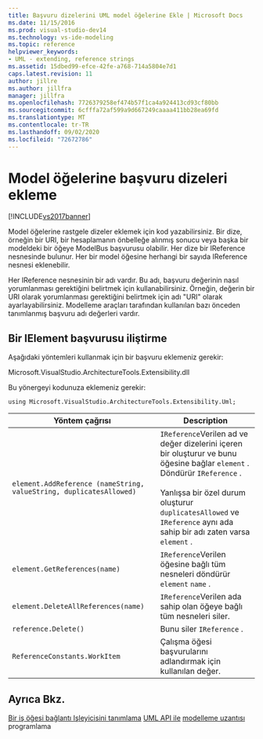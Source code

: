 ```yaml
---
title: Başvuru dizelerini UML model öğelerine Ekle | Microsoft Docs
ms.date: 11/15/2016
ms.prod: visual-studio-dev14
ms.technology: vs-ide-modeling
ms.topic: reference
helpviewer_keywords:
- UML - extending, reference strings
ms.assetid: 15dbed99-efce-42fe-a768-714a5804e7d1
caps.latest.revision: 11
author: jillre
ms.author: jillfra
manager: jillfra
ms.openlocfilehash: 7726379258ef474b57f1ca4a924413cd93cf80bb
ms.sourcegitcommit: 6cfffa72af599a9d667249caaaa411bb28ea69fd
ms.translationtype: MT
ms.contentlocale: tr-TR
ms.lasthandoff: 09/02/2020
ms.locfileid: "72672786"
---
```

# <a name="attach-reference-strings-to-uml-model-elements"></a>Model öğelerine başvuru dizeleri ekleme
[!INCLUDE[vs2017banner](../includes/vs2017banner.md)]

Model öğelerine rastgele dizeler eklemek için kod yazabilirsiniz. Bir dize, örneğin bir URI, bir hesaplamanın önbelleğe alınmış sonucu veya başka bir modeldeki bir öğeye ModelBus başvurusu olabilir. Her dize bir IReference nesnesinde bulunur. Her bir model öğesine herhangi bir sayıda IReference nesnesi eklenebilir.

 Her IReference nesnesinin bir adı vardır. Bu adı, başvuru değerinin nasıl yorumlanması gerektiğini belirtmek için kullanabilirsiniz. Örneğin, değerin bir URI olarak yorumlanması gerektiğini belirtmek için adı "URI" olarak ayarlayabilirsiniz. Modelleme araçları tarafından kullanılan bazı önceden tanımlanmış başvuru adı değerleri vardır.

## <a name="attaching-a-reference-to-an-ielement"></a>Bir IElement başvurusu iliştirme
 Aşağıdaki yöntemleri kullanmak için bir başvuru eklemeniz gerekir:

 Microsoft.VisualStudio.ArchitectureTools.Extensibility.dll

 Bu yönergeyi kodunuza eklemeniz gerekir:

 `using Microsoft.VisualStudio.ArchitectureTools.Extensibility.Uml;`

|Yöntem çağrısı|Description|
|-----------------|-----------------|
|`element.AddReference (nameString, valueString, duplicatesAllowed)`|`IReference`Verilen ad ve değer dizelerini içeren bir oluşturur ve bunu öğesine bağlar `element` . Döndürür `IReference` .<br /><br /> Yanlışsa bir özel durum oluşturur `duplicatesAllowed` ve `IReference` aynı ada sahip bir adı zaten varsa `element` .|
|`element.GetReferences(name)`|`IReference`Verilen öğesine bağlı tüm nesneleri döndürür `element` `name` .|
|`element.DeleteAllReferences(name)`|`IReference`Verilen ada sahip olan öğeye bağlı tüm nesneleri siler.|
|`reference.Delete()`|Bunu siler `IReference` .|
|`ReferenceConstants.WorkItem`|Çalışma öğesi başvurularını adlandırmak için kullanılan değer.|

## <a name="see-also"></a>Ayrıca Bkz.
 [Bir iş öğesi bağlantı Işleyicisini tanımlama](../modeling/define-a-work-item-link-handler.md) [UML API ile](../modeling/programming-with-the-uml-api.md) [modelleme uzantısı](../modeling/define-and-install-a-modeling-extension.md) programlama
